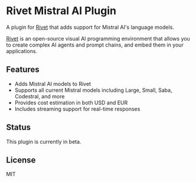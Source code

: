 # Rivet Mistral AI Plugin

A plugin for [Rivet](https://rivet.ironcladapp.com/) that adds support for Mistral AI's language models.

[Rivet](https://github.com/Ironclad/rivet) is an open-source visual AI programming environment that allows you to create complex AI agents and prompt chains, and embed them in your applications.

## Features

- Adds Mistral AI models to Rivet
- Supports all current Mistral models including Large, Small, Saba, Codestral, and more
- Provides cost estimation in both USD and EUR
- Includes streaming support for real-time responses

## Status

This plugin is currently in beta.

## License

MIT
